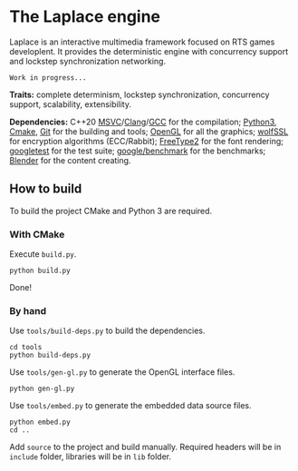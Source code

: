 #   The Laplace engine
Laplace is an interactive multimedia framework focused on RTS games developlent. It provides the deterministic engine with concurrency support and lockstep synchronization networking.

    Work in progress...

**Traits:** complete determinism, lockstep synchronization, concurrency support, scalability, extensibility.

**Dependencies:** C++20 [MSVC](https://visualstudio.microsoft.com/ru/vs/features/cplusplus/)/[Clang](https://clang.llvm.org/)/[GCC](https://gcc.gnu.org/) for the compilation; [Python3](https://www.python.org/), [Cmake](https://cmake.org/), [Git](https://git-scm.com/) for the building and tools; [OpenGL](https://www.khronos.org/registry/OpenGL/index_gl.php) for all the graphics; [wolfSSL](https://github.com/wolfSSL/wolfssl) for encryption algorithms (ECC/Rabbit); [FreeType2](https://gitlab.freedesktop.org/freetype/freetype) for the font rendering; [googletest](https://github.com/google/googletest) for the test suite; [google/benchmark](https://github.com/google/benchmark) for the benchmarks; [Blender](https://www.blender.org/) for the content creating.

##  How to build
To build the project CMake and Python 3 are required.

### With CMake
Execute `build.py`.

    python build.py

Done!

### By hand
Use `tools/build-deps.py` to build the dependencies.

    cd tools
    python build-deps.py

Use `tools/gen-gl.py` to generate the OpenGL interface files.

    python gen-gl.py

Use `tools/embed.py` to generate the embedded data source files.

    python embed.py
    cd ..

Add `source` to the project and build manually. Required headers will be in `include` folder, libraries will be in `lib` folder.

